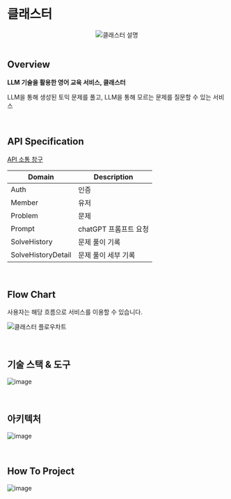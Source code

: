 # 클래스터

<div align="center">
  <img src="https://github.com/22caps/classter-be/assets/87390396/4c030bdc-b27c-41db-b443-76d9fb1e150e" alt="클래스터 설명" />
</div>

<br>

## Overview

<b>LLM 기술을 활용한 영어 교육 서비스, 클래스터</b>

LLM을 통해 생성된 토익 문제를 풀고, LLM을 통해 모르는 문제를 질문할 수 있는 서비스



<br>

## API Specification

[API 소통 창구](https://chartreuse-boat-db8.notion.site/Classter-API-Specification-v06-14-16fa1ef2a5f9425eae19ce3b227d9440)

| Domain             | Description    |
|--------------------|----------------|
| Auth               | 인증             |
| Member             | 유저             |
| Problem            | 문제             |
| Prompt             | chatGPT 프롬프트 요청 |
| SolveHistory       | 문제 풀이 기록       |
| SolveHistoryDetail | 문제 풀이 세부 기록    |

<br>

## Flow Chart

사용자는 해당 흐름으로 서비스를 이용할 수 있습니다.

![클래스터 플로우차트](https://github.com/22caps/classter-be/assets/87390396/e2fb822a-5a0c-45ff-9320-d6c63948a867)


<br>

## 기술 스택 & 도구

![image](https://github.com/22caps/classter-be/assets/87390396/ba30ae0e-b37e-469b-a1ad-43afae5dcec0)

<br>

## 아키텍처

![image](https://github.com/22caps/classter-be/assets/87390396/2f9103cb-cb3f-47e7-bad5-badc9359c245)

<br>

## How To Project

![image](https://github.com/22caps/classter-be/assets/87390396/296faa89-fb7f-47d3-bcb3-c2573109b865)



